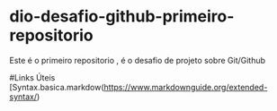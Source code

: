 # dio-desafio-github-primeiro-repositorio
Este é o primeiro repositorio , é o desafio de projeto sobre Git/Github 

#Links Úteis
[Syntax.basica.markdow(https://www.markdownguide.org/extended-syntax/)
